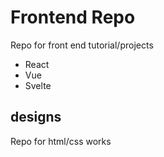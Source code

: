 # Frontend Repo

Repo for front end tutorial/projects
* React
* Vue
* Svelte

## designs
Repo for html/css works